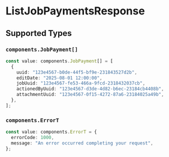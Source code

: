 # ListJobPaymentsResponse


## Supported Types

### `components.JobPayment[]`

```typescript
const value: components.JobPayment[] = [
  {
    uuid: "123e4567-b0de-44f5-bf9e-231843527d2b",
    editDate: "2025-08-01 12:00:00",
    jobUuid: "123e4567-fe53-466a-9fcd-2318432037cb",
    actionedByUuid: "123e4567-d3de-4d82-b6ec-23184cb4408b",
    attachmentUuid: "123e4567-0f15-4272-87a6-23184025a49b",
  },
];
```

### `components.ErrorT`

```typescript
const value: components.ErrorT = {
  errorCode: 1000,
  message: "An error occurred completing your request",
};
```

